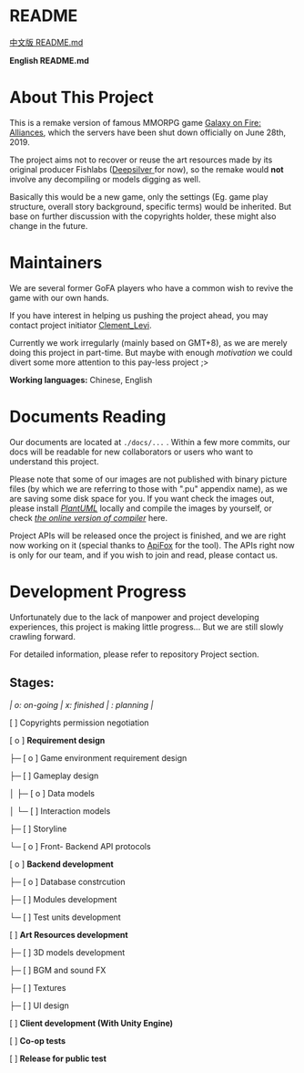# README

[中文版 README.md](./README-CHN.md)

**English README.md**

# About This Project

This is a remake version of famous MMORPG game [Galaxy on Fire: Alliances](https://galaxyonfire.fandom.com/wiki/Galaxy_on_Fire:_Alliances "Fandom Page"), which the servers have been shut down officially on June 28th, 2019.

The project aims not to recover or reuse the art resources made by its original producer Fishlabs ([Deepsilver ](https://www.dsfishlabs.com/)for now), so the remake would **not** involve any decompiling or models digging as well.

Basically this would be a new game, only the settings (Eg. game play structure, overall story background, specific terms) would be inherited. But base on further discussion with the copyrights holder, these might also change in the future.

# Maintainers

We are several former GoFA players who have a common wish to revive the game with our own hands.

If you have interest in helping us pushing the project ahead, you may contact project initiator [Clement_Levi](https://github.com/ClementLevi).

Currently we work irregularly (mainly based on GMT+8), as we are merely doing this project in part-time. But maybe with enough *motivation* we could divert some more attention to this pay-less project ;>


**Working languages:** Chinese, English

# Documents Reading

Our documents are located at ```./docs/...``` . Within a few more commits, our docs will be readable for new collaborators or users who want to understand this project.

Please note that some of our images are not published with binary picture files (by which we are referring to those with ".pu" appendix name), as we are saving some disk space for you. If you want check the images out, please install [*PlantUML*](https://plantuml.com/) locally and compile the images by yourself, or check [*the online version of compiler*](http://www.plantuml.com/plantuml/uml/SyfFKj2rKt3CoKnELR1Io4ZDoSa70000) here.

Project APIs will be released once the project is finished, and we are right now working on it (special thanks to [ApiFox](https://www.apifox.cn/) for the tool). The APIs right now is only for our team, and if you wish to join and read, please contact us.


# Development Progress

Unfortunately due to the lack of manpower and project developing experiences, this project is making little progress... But we are still slowly crawling forward.

For detailed information, please refer to repository Project section.

## Stages:

*|	o: on-going	| 	x: finished	|	: planning	|*



[   ] Copyrights permission negotiation


[ o ] **Requirement design**

├─ [ o ] Game environment requirement design

├─ [   ] Gameplay design

│     ├─ [ o ] Data models

│     └─ [   ] Interaction models

├─ [   ] Storyline

└─ [ o ] Front- Backend API protocols


[ o ] **Backend development**

├─ [ o ] Database constrcution

├─ [   ] Modules development

└─ [   ] Test units development


[   ] **Art Resources development**

├─ [   ] 3D models development

├─ [   ] BGM and sound FX

├─ [   ] Textures

├─ [   ] UI design


[   ] **Client development (With Unity Engine)**


[   ] **Co-op tests**


[   ] **Release for public test**
